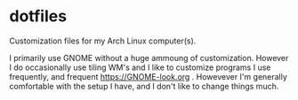# dotfiles
Customization files for my Arch Linux computer(s).

I primarily use GNOME without a huge ammoung of customization. However I do occasionally use tiling WM's and I like to customize programs I use frequently, and frequent https://GNOME-look.org . Howevever I'm generally comfortable with the setup I have, and I don't like to change things much.
